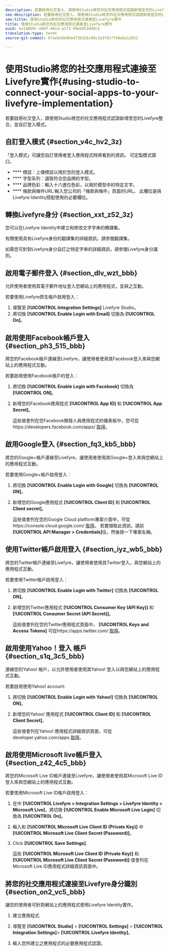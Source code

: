 ```yaml
---
description: 若要啟用社交登入，請使用Studio將您的社交應用程式認證新增至您的Livefyre整合，並自訂登入模式。
seo-description: 若要啟用社交登入，請使用Studio將您的社交應用程式認證新增至您的Livefyre整合，並自訂登入模式。
seo-title: 使用Studio將您的社交應用程式連接至Livefyre實作
title: 使用Studio將您的社交應用程式連接至Livefyre實作
uuid: be14869c-e0df-48cd-a1f3-99eb953dd9ce
translation-type: tm+mt
source-git-commit: 67aeb3de964473b326c88c3a3f81ff48a6a12652

---
```



# 使用Studio將您的社交應用程式連接至Livefyre實作{#using-studio-to-connect-your-social-apps-to-your-livefyre-implementation}

若要啟用社交登入，請使用Studio將您的社交應用程式認證新增至您的Livefyre整合，並自訂登入模式。

## 自訂登入模式 {#section_v4c_hv2_3z}

「登入模式」可讓您自訂使用者登入應用程式時將看到的資訊。 可定製模式窗口。

* **** 標誌：上傳標誌以用於您的登入模式。
* **** 字型系列：選取符合您品牌的字型。
* **** 品牌色彩：輸入十六進位色彩，以用於模型中的特定文字。
* **** 條款與條件URL:輸入您公司的「條款與條件」頁面的URL。 此欄位是與Livefyre Identity搭配使用的必要欄位。

## 轉換Livefyre身分 {#section_xxt_z52_3z}

您可以在Livefyre Identity中建立和修改文字字串的轉譯集。

有關使用具有Livefyre身份的翻譯集的詳細資訊，請參閱翻譯集。

如需您可針對Livefyre身分自訂之特定字串的詳細資訊，請參閱Livefyre身分識別。

## 啟用電子郵件登入 {#section_dlv_wzt_bbb}

允許使用者使用其電子郵件地址登入您網站上的應用程式，並與之互動。

若要使用Livefyre原生帳戶啟用登入：

1. 導覽至 **[!UICONTROL Integration Settings]** Livefyre Studio。
1. 將切換 **[!UICONTROL Enable Login with Email]** 切換為 **[!UICONTROL On]**。

## 啟用使用Facebook帳戶登入 {#section_ph3_515_bbb}

將您的Facebook帳戶連線至Livefyre，讓使用者使用其Facebook登入來與您網站上的應用程式互動。

若要啟用使用Facebook帳戶的登入：

1. 將切換 **[!UICONTROL Enable Login with Facebook]** 切換為 **[!UICONTROL ON]**。

1. 新增您的Facebook應用程式 **[!UICONTROL App ID]** 和 **[!UICONTROL App Secret]**。

   這些值會列在您Facebook開發人員應用程式的儀表板中，您可從https://developers.facebook.com/apps/ [取得](https://developers.facebook.com/apps/675503539257343/dashboard/)。

## 啟用Google登入 {#section_fq3_kb5_bbb}

將您的Google+帳戶連線至Livefyre，讓使用者使用其Google+登入來與您網站上的應用程式互動。

若要使用Google+帳戶啟用登入：

1. 將切換 **[!UICONTROL Enable Login with Google]** 切換為 **[!UICONTROL ON]**。

1. 新增您的Google應用程式 **[!UICONTROL Client ID]** 和 **[!UICONTROL Client secret]**。

   這些值會列在您的Google Cloud platform專案介面中，可從https://console.cloud.google.com/ [取得](https://console.cloud.google.com/apis/library)。 若要擷取此資訊，請前 **[!UICONTROL API Manager > Credentials]**&#x200B;往，然後按一下專案名稱。

## 使用Twitter帳戶啟用登入 {#section_iyz_wb5_bbb}

將您的Twitter帳戶連線至Livefyre，讓使用者使用其Twitter登入，與您網站上的應用程式互動。

若要使用Twitter帳戶啟用登入：

1. 將切換 **[!UICONTROL Enable Login with Twitter]** 切換為 **[!UICONTROL ON]**。

1. 新增您的Twitter應用程式 **[!UICONTROL Consumer Key (API Key)]** 和 **[!UICONTROL Consumer Secret (API Secret)]**。

   這些值會列在您的Twitter應用程式頁面中， **[!UICONTROL Keys and Access Tokens]** 可從https://apps.twitter.com/ [取得](https://apps.twitter.com/)。

## 啟用使用Yahoo！登入 帳戶 {#section_s1q_3c5_bbb}

連線您的Yahoo! 帳戶，以允許使用者使用其Yahoo! 登入以與您網站上的應用程式互動。

若要啟用使用Yahoo! account:

1. 將切換 **[!UICONTROL Enable Login with Yahoo!]** 切換為 **[!UICONTROL ON]**。

1. 新增您的Yahoo! 應用程式 **[!UICONTROL Client ID]** 和 **[!UICONTROL Client Secret]**。

   這些值會列在Yahoo! 應用程式詳細資訊頁面，可從developer.yahoo.com/apps [取得](https://developer.yahoo.com/apps)。

## 啟用使用Microsoft live帳戶登入 {#section_z42_4c5_bbb}

將您的Microsoft Live ID帳戶連接至Livefyre，讓使用者使用其Microsoft Live ID登入來與您網站上的應用程式互動。

若要使用Microsoft Live ID帳戶啟用登入：

1. 在中 **[!UICONTROL Livefyre > Integration Settings > Livefyre Identity > Microsoft Live]**，將切換 **[!UICONTROL Enable Microsoft Live Login]** 切換為 **[!UICONTROL On]**。

1. 輸入和 **[!UICONTROL Microsoft Live Client ID (Private Key)]** 中 **[!UICONTROL Microsoft Live Client Secret (Password)]**。

1. Click **[!UICONTROL Save Settings]**.

   這些 **[!UICONTROL Microsoft Live Client ID (Private Key)]** 和 **[!UICONTROL Microsoft Live Client Secret (Password)]** 值會列在Microsoft Live ID應用程式詳細資訊頁面中。

## 將您的社交應用程式連接至Livefyre身分識別 {#section_on2_vc5_bbb}

讓您的使用者可針對網站上的應用程式使用Livefyre Identity實作。

1. 建立應用程式.
1. 導覽至 **[!UICONTROL Studio]** &gt; **[!UICONTROL Settings]** &gt; **[!UICONTROL Integration Settings]**&gt; **[!UICONTROL Livefyre Identity]**。

1. 輸入您所建立之應用程式的必要應用程式認證。